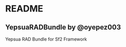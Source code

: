 README
======

YepsuaRADBundle by @oyepez003
-------------------

Yepsua RAD Bundle for Sf2 Framework